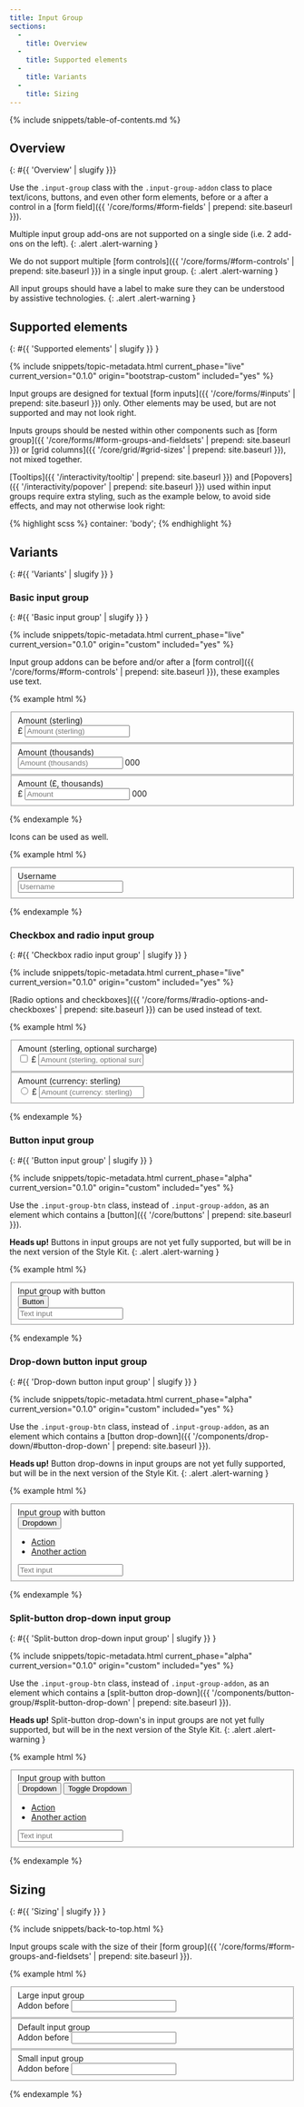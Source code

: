```yaml
---
title: Input Group
sections:
  -
    title: Overview
  -
    title: Supported elements
  -
    title: Variants
  -
    title: Sizing
---
```


{% include snippets/table-of-contents.md %}

## Overview
{: #{{ 'Overview' | slugify }}}

Use the `.input-group` class with the `.input-group-addon` class to place text/icons, buttons, and even other form
elements, before or a after a control in a [form field]({{ '/core/forms/#form-fields' | prepend: site.baseurl }}).

Multiple input group add-ons are not supported on a single side (i.e. 2 add-ons on the left).
{: .alert .alert-warning }

We do not support multiple [form controls]({{ '/core/forms/#form-controls' | prepend: site.baseurl }}) in a single
input group.
{: .alert .alert-warning }

All input groups should have a label to make sure they can be understood by assistive technologies.
{: .alert .alert-warning }

## Supported elements
{: #{{ 'Supported elements' | slugify }} }

{% include snippets/topic-metadata.html current_phase="live" current_version="0.1.0" origin="bootstrap-custom" included="yes" %}

Input groups are designed for textual [form inputs]({{ '/core/forms/#inputs' | prepend: site.baseurl }}) only.
Other elements may be used, but are not supported and may not look right.

Inputs groups should be nested within other components such as
[form group]({{ '/core/forms/#form-groups-and-fieldsets' | prepend: site.baseurl }}) or
[grid columns]({{ '/core/grid/#grid-sizes' | prepend: site.baseurl }}), not mixed together.

[Tooltips]({{ '/interactivity/tooltip' | prepend: site.baseurl }}) and
[Popovers]({{ '/interactivity/popover' | prepend: site.baseurl }}) used within input groups require extra styling,
such as the example below, to avoid side effects, and may not otherwise look right:

{% highlight scss %}
container: 'body';
{% endhighlight %}

## Variants
{: #{{ 'Variants' | slugify }} }

### Basic input group
{: #{{ 'Basic input group' | slugify }} }

{% include snippets/topic-metadata.html current_phase="live" current_version="0.1.0" origin="custom" included="yes" %}

Input group addons can be before and/or after a
[form control]({{ '/core/forms/#form-controls' | prepend: site.baseurl }}), these examples use text.

{% example html %}
<form>
  <!-- Input group addon before a form control -->
  <fieldset class="form-group">
    <label class="control-label" for="form-input-group-example-1">Amount (sterling)</label>
    <div class="input-group">
      <span class="input-group-addon" id="form-input-group-example-1-addon-1">£</span>
      <input type="number" class="form-control" placeholder="Amount (sterling)" id="form-input-group-example-1" aria-describedby="form-input-group-example-1-addon-1">
    </div>
  </fieldset>

  <!-- Input group addon after a form control -->
  <fieldset class="form-group">
    <label class="control-label" for="form-input-group-example-2">Amount (thousands)</label>
    <div class="input-group">
      <input type="number" class="form-control" placeholder="Amount (thousands)" id="form-input-group-example-2" aria-describedby="form-input-group-example-2-addon-1">
      <span class="input-group-addon" id="form-input-group-example-2-addon-1">000</span>
    </div>
  </fieldset>

  <!-- Input group addon before and after a form control -->
  <fieldset class="form-group">
    <label class="control-label" for="form-input-group-example-3">Amount (£, thousands)</label>
    <div class="input-group">
      <span class="input-group-addon" id="form-input-group-example-3-addon-1">£</span>
      <input type="number" class="form-control" placeholder="Amount" id="form-input-group-example-3" aria-describedby="form-input-group-example-3-addon-1" aria-describedby="form-input-group-example-3-addon-2">
      <span class="input-group-addon" id="form-input-group-example-3-addon-2">000</span>
    </div>
  </fieldset>
</form>
{% endexample %}

Icons can be used as well.

{% example html %}
<form>
  <fieldset class="form-group">
    <label class="control-label" for="form-input-group-example-4">Username</label>
    <div class="input-group">
      <span class="input-group-addon" id="form-input-group-example-4-addon-1"><i class="fa fa-user" aria-hidden="true"></i></span>
      <input type="text" class="form-control" placeholder="Username" id="form-input-group-example-4" aria-describedby="form-input-group-example-4-addon-1">
    </div>
  </fieldset>
</form>
{% endexample %}

### Checkbox and radio input group
{: #{{ 'Checkbox radio input group' | slugify }} }

{% include snippets/topic-metadata.html current_phase="live" current_version="0.1.0" origin="custom" included="yes" %}

[Radio options and checkboxes]({{ '/core/forms/#radio-options-and-checkboxes' | prepend: site.baseurl }}) can be used
instead of text.

{% example html %}
<form>
  <!-- Input group addon with checkbox control -->
  <fieldset class="form-group">
    <label class="control-label" for="form-input-group-example-5">Amount (sterling, optional surcharge)</label>
    <div class="input-group">
      <span class="input-group-addon" id="form-input-group-example-5-addon-1">
        <input type="checkbox" aria-label="checkbox"> £
      </span>
      <input type="text" class="form-control" placeholder="Amount (sterling, optional surcharge)" id="form-input-group-example-5" aria-describedby="form-input-group-example-5-addon-1">
    </div>
  </fieldset>

  <!-- Input group addon with radio option control -->
  <fieldset class="form-group">
    <label class="control-label" for="form-input-group-example-6">Amount (currency: sterling)</label>
    <div class="input-group">
      <span class="input-group-addon" id="form-input-group-example-6-addon-1">
        <input type="radio" aria-label="radio option"> £
      </span>
      <input type="text" class="form-control" placeholder="Amount (currency: sterling)" id="form-input-group-example-6" aria-describedby="form-input-group-example-6-addon-1">
    </div>
  </fieldset>
</form>
{% endexample %}

### Button input group
{: #{{ 'Button input group' | slugify }} }

{% include snippets/topic-metadata.html current_phase="alpha" current_version="0.1.0" origin="custom" included="yes" %}

Use the `.input-group-btn` class, instead of `.input-group-addon`, as an element which contains a
[button]({{ '/core/buttons' | prepend: site.baseurl }}).

**Heads up!** Buttons in input groups are not yet fully supported, but will be in the next version of the Style Kit.
{: .alert .alert-warning }

{% example html %}
<form>
  <!-- Input group with a button -->
  <fieldset class="form-group">
    <label class="control-label" for="form-input-group-example-6">Input group with button</label>
    <div class="input-group">
      <div class="input-group-btn">
        <button class="btn btn-bsk btn-default">Button</button>
      </div>
      <input type="text" class="form-control" placeholder="Text input" id="form-input-group-example-6">
    </div>
  </fieldset>
</form>
{% endexample %}

### Drop-down button input group
{: #{{ 'Drop-down button input group' | slugify }} }

{% include snippets/topic-metadata.html current_phase="alpha" current_version="0.1.0" origin="custom" included="yes" %}

Use the `.input-group-btn` class, instead of `.input-group-addon`, as an element which contains a
[button drop-down]({{ '/components/drop-down/#button-drop-down' | prepend: site.baseurl }}).

**Heads up!** Button drop-downs in input groups are not yet fully supported, but will be in the next version of the
Style Kit.
{: .alert .alert-warning }

{% example html %}
<form>
  <!-- Input group with a button drop-down -->
  <fieldset class="form-group">
    <label class="control-label" for="form-input-group-example-7">Input group with button</label>
    <div class="input-group">
      <div class="input-group-btn">
        <div class="dropdown">
          <button class="btn btn-bsk btn-default dropdown-toggle" type="button" data-toggle="dropdown" aria-haspopup="true" aria-expanded="true">
            Dropdown <span class="caret"></span>
          </button>
          <ul class="dropdown-menu dropdown-menu-bsk" aria-labelledby="dropdown-menu-1">
            <li><a href="#">Action</a></li>
            <li><a href="#">Another action</a></li>
          </ul>
        </div>
      </div>
      <input type="text" class="form-control" placeholder="Text input" id="form-input-group-example-7">
    </div>
  </fieldset>
</form>
{% endexample %}

### Split-button drop-down input group
{: #{{ 'Split-button drop-down input group' | slugify }} }

{% include snippets/topic-metadata.html current_phase="alpha" current_version="0.1.0" origin="custom" included="yes" %}

Use the `.input-group-btn` class, instead of `.input-group-addon`, as an element which contains a
[split-button drop-down]({{ '/components/button-group/#split-button-drop-down' | prepend: site.baseurl }}).

**Heads up!** Split-button drop-down's in input groups are not yet fully supported, but will be in the next version of
the Style Kit.
{: .alert .alert-warning }

{% example html %}
<form>
  <!-- Input group with a split-button drop-down -->
  <fieldset class="form-group">
    <label class="control-label" for="form-input-group-example-8">Input group with button</label>
    <div class="input-group">
      <div class="input-group-btn">
        <div class="btn-group">
          <button class="btn btn-bsk btn-bsk-default" type="button">Dropdown</button>
          <button class="btn btn-bsk btn-bsk-default dropdown-toggle" type="button" data-toggle="dropdown" aria-haspopup="true" aria-expanded="false">
            <span class="caret"></span>
            <span class="sr-only">Toggle Dropdown</span>
          </button>
          <ul class="dropdown-menu dropdown-menu-bsk">
            <li><a href="#">Action</a></li>
            <li><a href="#">Another action</a></li>
          </ul>
        </div>
      </div>
      <input type="text" class="form-control" placeholder="Text input" id="form-input-group-example-8">
    </div>
  </fieldset>
</form>
{% endexample %}

## Sizing
{: #{{ 'Sizing' | slugify }} }

{% include snippets/back-to-top.html %}

Input groups scale with the size of their
[form group]({{ '/core/forms/#form-groups-and-fieldsets' | prepend: site.baseurl }}).

{% example html %}
<form>
  <fieldset class="form-group form-group-lg">
    <label class="control-label" for="form-input-group-example-9">Large input group</label>
    <div class="input-group">
      <span class="input-group-addon" id="form-input-group-example-9-addon-1">Addon before</span>
      <input type="text" class="form-control" id="form-input-group-example-9" aria-describedby="form-input-group-example-9-addon-1">
    </div>
  </fieldset>

  <fieldset class="form-group">
    <label class="control-label" for="form-input-group-example-10">Default input group</label>
    <div class="input-group">
      <span class="input-group-addon" id="form-input-group-example-10-addon-1">Addon before</span>
      <input type="text" class="form-control" id="form-input-group-example-10" aria-describedby="form-input-group-example-10-addon-1">
    </div>
  </fieldset>

  <fieldset class="form-group form-group-sm">
    <label class="control-label" for="form-input-group-example-10">Small input group</label>
    <div class="input-group">
      <span class="input-group-addon" id="form-input-group-example-10-addon-1">Addon before</span>
      <input type="text" class="form-control" id="form-input-group-example-10" aria-describedby="form-input-group-example-11-addon-1">
    </div>
  </fieldset>
</form>
{% endexample %}
